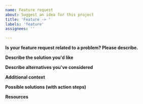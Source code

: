 ```yaml
---
name: Feature request
about: Suggest an idea for this project
title: 'Feature -> '
labels: 'feature'
assignees: ''

---
```


**Is your feature request related to a problem? Please describe.**

<!-- A clear and concise description of what the problem is. Ex. I'm always frustrated when [...] -->

**Describe the solution you'd like**

<!-- A clear and concise description of what you want to happen. -->

**Describe alternatives you've considered**

<!-- A clear and concise description of any alternative solutions or features you've considered. -->

**Additional context**

<!-- Add any other context or screenshots about the feature request here. -->

**Possible solutions (with action steps)**

<!-- Action steps for a maintainer to implement this feature. -->

**Resources**

<!-- Any relevant links, images, code snippets and more to make it as easy as possible for a maintainer to implement this feature.  -->
